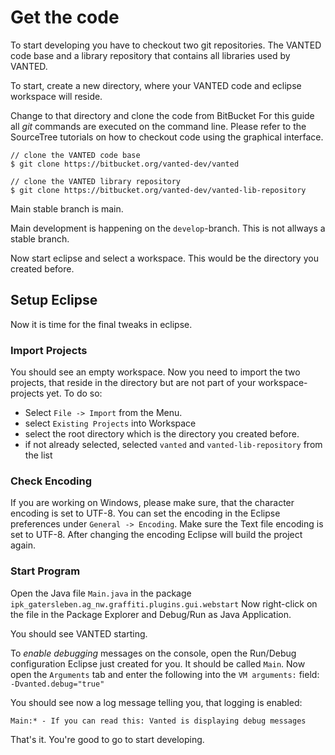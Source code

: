 # Get the code
To start developing you have to checkout two git repositories. The VANTED code base and a library repository that contains all libraries used by VANTED.

To start, create a new directory, where your VANTED code and eclipse workspace will reside.

Change to that directory and clone the code from BitBucket
For this guide all <i>git</i> commands are executed on the command line. Please refer to the SourceTree tutorials on how to checkout code using the graphical interface.

```
// clone the VANTED code base
$ git clone https://bitbucket.org/vanted-dev/vanted

// clone the VANTED library repository
$ git clone https://bitbucket.org/vanted-dev/vanted-lib-repository
```

Main stable branch is main.

Main development is happening on the `develop`-branch. This is not allways a stable branch.

Now start eclipse and select a workspace. This would be the directory you created before.

## Setup Eclipse
Now it is time for the final tweaks in eclipse.
### Import Projects
You should see an empty workspace. Now you need to import the two projects, that reside in the directory but are not part of your workspace-projects yet.
To do so:

* Select `File -> Import` from the Menu.
* select `Existing Projects` into Workspace
* select the root directory which is the directory you created before.
* if not already selected, selected `vanted` and `vanted-lib-repository` from the list

### Check Encoding
If you are working on Windows, please make sure, that the character encoding is set to UTF-8. You can set the encoding in the Eclipse preferences under `General -> Encoding`. Make sure the Text file encoding is set to UTF-8. After changing the encoding Eclipse will build the project again.
### Start Program
Open the Java file `Main.java` in the package `ipk_gatersleben.ag_nw.graffiti.plugins.gui.webstart`
Now right-click on the file in the Package Explorer and Debug/Run as Java Application.

You should see VANTED starting.

To _enable debugging_ messages on the console, open the Run/Debug configuration Eclipse just created for you. It should be called  `Main`.
Now open the  `Arguments` tab and enter the following into the  `VM arguments:` field:
`-Dvanted.debug="true"`

You should see now a log message telling you, that logging is enabled:
```
Main:* - If you can read this: Vanted is displaying debug messages
```

That's it. You're good to go to start developing.</p>

